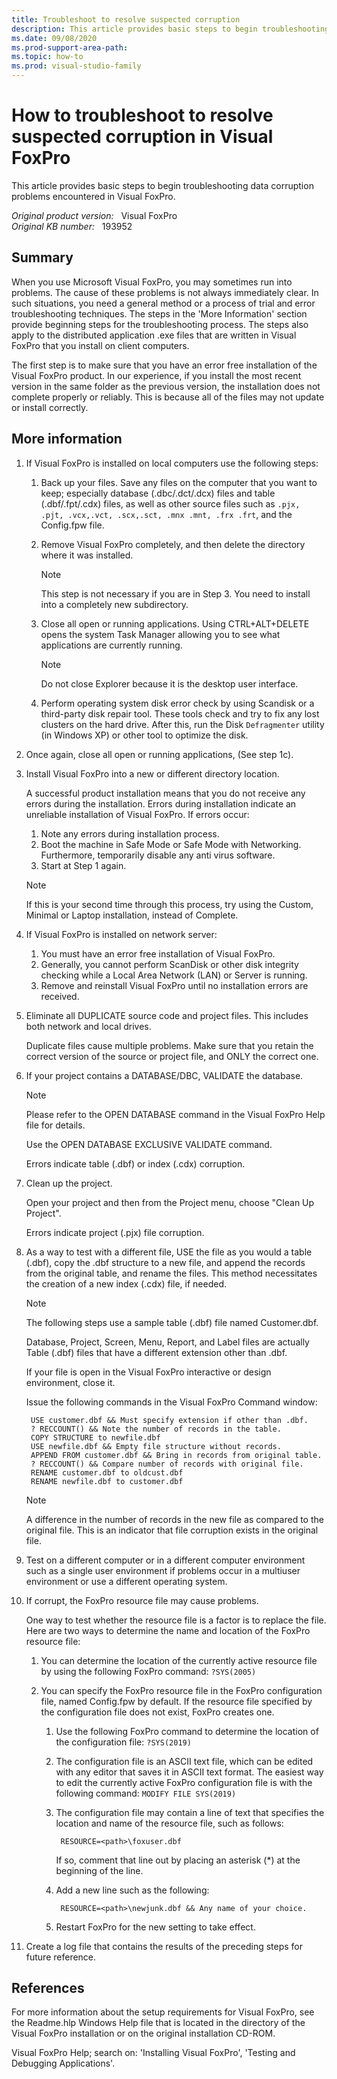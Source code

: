 ```yaml
---
title: Troubleshoot to resolve suspected corruption
description: This article provides basic steps to begin troubleshooting data corruption problems encountered in Visual FoxPro.
ms.date: 09/08/2020
ms.prod-support-area-path: 
ms.topic: how-to
ms.prod: visual-studio-family
---
```

# How to troubleshoot to resolve suspected corruption in Visual FoxPro

This article provides basic steps to begin troubleshooting data corruption problems encountered in Visual FoxPro.

_Original product version:_ &nbsp; Visual FoxPro  
_Original KB number:_ &nbsp; 193952

## Summary

When you use Microsoft Visual FoxPro, you may sometimes run into problems. The cause of these problems is not always immediately clear. In such situations, you need a general method or a process of trial and error troubleshooting techniques. The steps in the 'More Information' section provide beginning steps for the troubleshooting process. The steps also apply to the distributed application .exe files that are written in Visual FoxPro that you install on client computers.

The first step is to make sure that you have an error free installation of the Visual FoxPro product.
In our experience, if you install the most recent version in the same folder as the previous version, the installation does not complete properly or reliably. This is because all of the files may not update or install correctly.

## More information

1. If Visual FoxPro is installed on local computers use the following steps:

   1. Back up your files. Save any files on the computer that you want to keep; especially database (.dbc/.dct/.dcx) files and table (.dbf/.fpt/.cdx) files, as well as other source files such as `.pjx, .pjt, .vcx,.vct, .scx,.sct, .mnx .mnt, .frx .frt`, and the Config.fpw file.
   2. Remove Visual FoxPro completely, and then delete the directory where it was installed.

        > [!NOTE]
        > This step is not necessary if you are in Step 3. You need to install into a completely new subdirectory.
   3. Close all open or running applications.
    Using CTRL+ALT+DELETE opens the system Task Manager allowing you to see what applications are currently running.

        > [!NOTE]
        > Do not close Explorer because it is the desktop user interface.
   4. Perform operating system disk error check by using Scandisk or a third-party disk repair tool. These tools check and try to fix any lost clusters on the hard drive. After this, run the Disk `Defragmenter` utility (in Windows XP) or other tool to optimize the disk.
2. Once again, close all open or running applications, (See step 1c).
3. Install Visual FoxPro into a new or different directory location.

    A successful product installation means that you do not receive any errors during the installation. Errors during installation indicate an unreliable installation of Visual FoxPro. If errors occur:

    1. Note any errors during installation process.
    2. Boot the machine in Safe Mode or Safe Mode with Networking. Furthermore, temporarily disable any anti virus software.
    3. Start at Step 1 again.

    > [!NOTE]
    > If this is your second time through this process, try using the Custom, Minimal or Laptop installation, instead of Complete.

4. If Visual FoxPro is installed on network server:

   1. You must have an error free installation of Visual FoxPro.
   2. Generally, you cannot perform ScanDisk or other disk integrity checking while a Local Area Network (LAN) or Server is running.
   3. Remove and reinstall Visual FoxPro until no installation errors are received.

5. Eliminate all DUPLICATE source code and project files. This includes both network and local drives.
  
    Duplicate files cause multiple problems. Make sure that you retain the correct version of the source or project file, and ONLY the correct one.
6. If your project contains a DATABASE/DBC, VALIDATE the database.

    > [!NOTE]
    > Please refer to the OPEN DATABASE command in the Visual FoxPro Help file for details.

    Use the OPEN DATABASE <dbcname> EXCLUSIVE VALIDATE command.

    Errors indicate table (.dbf) or index (.cdx) corruption.
7. Clean up the project.

    Open your project and then from the Project menu, choose "Clean Up Project".
  
    Errors indicate project (.pjx) file corruption.

8. As a way to test with a different file, USE the file as you would a table (.dbf), copy the .dbf structure to a new file, and append the records from the original table, and rename the files. This method necessitates the creation of a new index (.cdx) file, if needed.

    > [!NOTE]
    > The following steps use a sample table (.dbf) file named Customer.dbf.

    Database, Project, Screen, Menu, Report, and Label files are actually Table (.dbf) files that have a different extension other than .dbf.

    If your file is open in the Visual FoxPro interactive or design environment, close it.

    Issue the following commands in the Visual FoxPro Command window:

    ```console
     USE customer.dbf && Must specify extension if other than .dbf.
     ? RECCOUNT() && Note the number of records in the table.
     COPY STRUCTURE to newfile.dbf
     USE newfile.dbf && Empty file structure without records.
     APPEND FROM customer.dbf && Bring in records from original table.
     ? RECCOUNT() && Compare number of records with original file.
     RENAME customer.dbf to oldcust.dbf
     RENAME newfile.dbf to customer.dbf
    ```  

    > [!NOTE]
    > A difference in the number of records in the new file as compared to the original file. This is an indicator that file corruption exists in the original file.

9. Test on a different computer or in a different computer environment such as a single user environment if problems occur in a multiuser environment or use a different operating system.

10. If corrupt, the FoxPro resource file may cause problems.

    One way to test whether the resource file is a factor is to replace the file. Here are two ways to determine the name and location of the FoxPro resource file:

    1. You can determine the location of the currently active resource file by using the following FoxPro command: `?SYS(2005)`

    2. You can specify the FoxPro resource file in the FoxPro configuration file, named Config.fpw by default. If the resource file specified by the configuration file does not exist, FoxPro creates one.
       1. Use the following FoxPro command to determine the location of the configuration file: `?SYS(2019)`

       2. The configuration file is an ASCII text file, which can be edited with any editor that saves it in ASCII text format. The easiest way to edit the currently active FoxPro configuration file is with the following command: `MODIFY FILE SYS(2019)`

       3. The configuration file may contain a line of text that specifies the location and name of the resource file, such as follows:

            ```console
             RESOURCE=<path>\foxuser.dbf
            ```  

          If so, comment that line out by placing an asterisk (*) at the beginning of the line.
       4. Add a new line such as the following:

            ```console
             RESOURCE=<path>\newjunk.dbf && Any name of your choice.
            ```  

       5. Restart FoxPro for the new setting to take effect.

11. Create a log file that contains the results of the preceding steps for future reference.

## References

For more information about the setup requirements for Visual FoxPro, see the Readme.hlp Windows Help file that is located in the directory of the Visual FoxPro installation or on the original installation CD-ROM.

Visual FoxPro Help; search on: 'Installing Visual FoxPro', 'Testing and Debugging Applications'.
